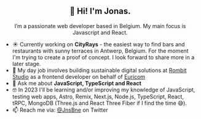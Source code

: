 <h2 align="center">👋 Hi! I'm Jonas.</h2>
<p align="center">I’m a passionate web developer based in Belgium. My main focus is Javascript and React.</p>

- ☀ Currently working on **CityRays** - the easiest way to find bars and restaurants with sunny terraces in Antwerp, Belgium. For the moment I'm trying to create a proof of concept. I look forward to share more in a later stage.
- 🔭 My day job involves building sustainable digital solutions at [Rombit Studio](https://rombit.studio/) as a frontend developer on behalf of [Euricom](https://www.euri.com/)
- 💬 Ask me about **JavaScript, TypeScript and React**
- 🤓 In 2023 I'll be learning and/or improving my knowledge of JavaScript, testing web apps, Astro, Remix, Next.js, Node.js, TypeScript, React, tRPC, MongoDB (Three.js and React Three Fiber if I find the time 😅).
- 📫 Reach me via: [@JnsBne](https://twitter.com/jnsbne) on Twitter


